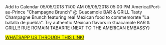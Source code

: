 
<!-- AddEvent script -->
<script type="text/javascript" src="https://addevent.com/libs/atc/1.6.1/atc.min.js" async defer></script>



<!-- Button code -->
<div title="Add to Calendar" class="addeventatc" data-direct="google">
    Add to Calendar
    <span class="start">05/05/2018 11:00 AM</span>
    <span class="end">05/05/2018 05:00 PM</span>
    <span class="timezone">America/Port-au-Prince</span>
    <span class="title">"Champagne Brunch" @ Guacamole BAR & GRILL </span>
    <span class="description">Tasty Champagne Brunch featuring real Mexican food to commemorate "La batalla de puebla". Try authentic Mexican flavors in Guacamole BAR & GRILL!!</span>
    <span class="location">RUE ROMAIN TABARRE (NEXT TO THE AMERICAN EMBASSY)</span>
</div>


<mark><a href="https://api.whatsapp.com/send?phone=+5215575678721&text=Hi, I contacted you Through your cinco de mayo website." class="social-icon whatsapp">WHATSAPP US THROUGH THIS LINK! </a></mark>
